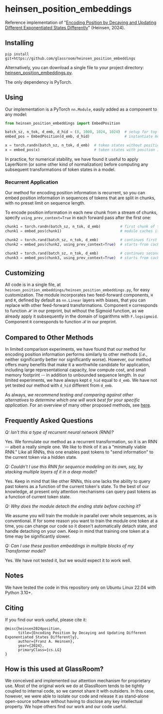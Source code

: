# heinsen_position_embeddings

Reference implementation of "[Encoding Position by Decaying and Updating Different Exponentiated States Differently](assets/preprint.pdf)" (Heinsen, 2024).


## Installing

```
pip install git+https://github.com/glassroom/heinsen_position_embeddings
```

Alternatively, you can download a single file to your project directory: [heinsen_position_embeddings.py](heinsen_position_embeddings/heinsen_position_embeddings.py).

The only dependency is PyTorch.


## Using

Our implementation is a PyTorch `nn.Module`, easily added as a component to any model:

```python
from heinsen_position_embeddings import EmbedPosition

batch_sz, n_tok, d_emb, d_hid = (8, 1000, 1024, 1024)  # setup for toy example
embed_pos = EmbedPosition(d_emb, d_hid)                # instantiate module

x = torch.randn(batch_sz, n_tok, d_emb)  # token states without position info
x = embed_pos(x)                         # token states with position info
```

In practice, for numerical stability, we have found it useful to apply LayerNorm (or some other kind of normalization) before computing any subsequent transformations of token states in a model.


### Recurrent Application

Our method for encoding position information is recurrent, so you can embed position information in sequences of tokens that are split in chunks, with no preset limit on sequence length.

To encode position information in each new chunk from a stream of chunks, specify `using_prev_context=True` in each forward pass after the first one:

```python
chunk1 = torch.randn(batch_sz, n_tok, d_emb)         # first chunk of tokens
chunk1 = embed_pos(chunk1)                           # module caches its ending state

chunk2 = torch.rand(batch_sz, n_tok, d_emb)          # continues first chunk
chunk2 = embed_pos(chunk2, using_prev_context=True)  # starts from cached state

chunk3 = torch.rand(batch_sz, n_tok, d_emb)          # continues second chunk
chunk3 = embed_pos(chunk3, using_prev_context=True)  # starts from cached state
```


## Customizing

All code is in a single file, at `heinsen_position_embeddings/heinsen_position_embeddings.py`, for easy customization. The module incorporates two feed-forward components, `H` and `R`, defined by default as `nn.Linear` layers with biases, that you can replace with other feed-forward transformations. Component `H` corresponds to function $\mathcal{H}$ in our preprint, but without the Sigmoid function, as we already apply it subsequently in the domain of logarithms with `F.logsigmoid`. Component `R` corresponds to function $\mathcal{R}$ in our preprint.


## Compared to Other Methods

In limited comparison experiments, we have found that our method for encoding position information performs similarly to other methods (_i.e._, neither significantly better nor significantly worse). However, our method offers many benefits that make it a worthwhile candidate for application, including large representational capacity, low compute cost, and small memory footprint -- in addition to unbounded sequence length. In our limited experiments, we have always kept `d_hid` equal to `d_emb`. We have not yet tested our method with `d_hid` different from `d_emb`.

As always, _we recommend testing and comparing against other alternatives to determine which one will work best for your specific application_. For an overview of many other proposed methods, see [here](https://direct.mit.edu/coli/article/48/3/733/111478/Position-Information-in-Transformers-An-Overview).


## Frequently Asked Questions

_Q: Isn't this a type of recurrent neural network (RNN)?_

Yes. We formulate our method as a recurrent transformation, so it is an RNN -- albeit a really simple one. We like to think of it as a "minimally viable RNN." Like all RNNs, this one enables past tokens to "send information" to the current token via a hidden state.


_Q: Couldn't I use this RNN for sequence modeling on its own, say, by stacking multiple layers of it in a deep model?_

Yes. Keep in mind that like other RNNs, this one lacks the ability to query past tokens as a function of the current token's state. To the best of our knowledge, at present only attention mechanisms can query past tokens as a function of current token state.


_Q: Why does the module detach the ending state before caching it?_

We assume you will train the module in parallel over whole sequences, as is conventional. If for some reason you want to train the module one token at a time, you can change our code so it doesn't automatically detach state, and handle detaching on your own. Keep in mind that training one token at a time may be significantly slower.


_Q: Can I use these position embeddings in multiple blocks of my Transformer model?_

Yes. We have not tested it, but we would expect it to work well.


## Notes

We have tested the code in this repository only on Ubuntu Linux 22.04 with Python 3.10+.


## Citing

If you find our work useful, please cite it:

```
@misc{heinsen2024position,
      title={Encoding Position by Decaying and Updating Different Exponentiated States Differently}, 
      author={Franz A. Heinsen},
      year={2024},
      primaryClass={cs.LG}
}
```


## How is this used at GlassRoom?

We conceived and implemented our attention mechanism for proprietary use. Most of the original work we do at GlassRoom tends to be tightly coupled to internal code, so we cannot share it with outsiders. In this case, however, we were able to isolate our code and release it as stand-alone open-source software without having to disclose any key intellectual property. We hope others find our work and our code useful.
